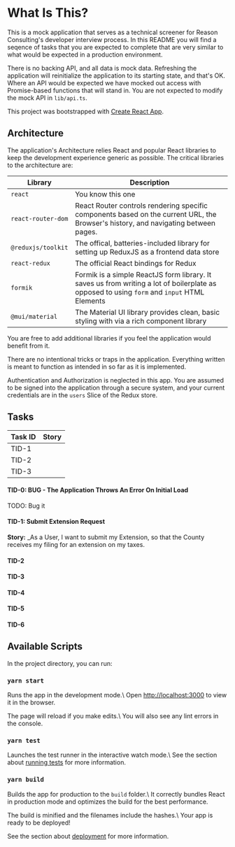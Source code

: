 # What Is This?

This is a mock application that serves as a technical screener for Reason
Consulting's developer interview process. In this README you will find a
seqence of tasks that you are expected to complete that are very similar to
what would be expected in a production environment.

There is no backing API, and all data is mock data. Refreshing the application
will reinitialize the application to its starting state, and that's OK. Where
an API would be expected we have mocked out access with Promise-based
functions that will stand in. You are not expected to modify the mock API in
`lib/api.ts`.

This project was bootstrapped with [Create React
App](https://github.com/facebook/create-react-app).

## Architecture

The application's Architecture relies React and popular React libraries to
keep the development experience generic as possible. The critical libraries to
the architecture are:

| Library | Description |
|---------|-------------|
| `react` | You know this one |
| `react-router-dom` | React Router controls rendering specific components based on the current URL, the Browser's history, and navigating between pages. |
| `@reduxjs/toolkit` | The offical, batteries-included library for setting up ReduxJS as a frontend data store |
| `react-redux` | The official React bindings for Redux |
| `formik` | Formik is a simple ReactJS form library. It saves us from writing a lot of boilerplate as opposed to using `form` and `input` HTML Elements |
| `@mui/material` | The Material UI library provides clean, basic styling with via a rich component library |

You are free to add additional libraries if you feel the application would
benefit from it.

There are no intentional tricks or traps in the application. Everything
written is meant to function as intended in so far as it is implemented.

Authentication and Authorization is neglected in this app. You are assumed to
be signed into the application through a secure system, and your current
credentials are in the `users` Slice of the Redux store.

## Tasks

| Task ID | Story |
|---------|-------|
| TID-1   | |
| TID-2   | |
| TID-3   | |

#### TID-0: BUG - The Application Throws An Error On Initial Load

TODO: Bug it

#### TID-1: Submit Extension Request

__Story:__ _As a User, I want to submit my Extension, so that the County receives my filing for an extension on my taxes.

#### TID-2

#### TID-3

#### TID-4

#### TID-5

#### TID-6

## Available Scripts

In the project directory, you can run:

### `yarn start`

Runs the app in the development mode.\ Open
[http://localhost:3000](http://localhost:3000) to view it in the browser.

The page will reload if you make edits.\ You will also see any lint errors in
the console.

### `yarn test`

Launches the test runner in the interactive watch mode.\ See the section about
[running
tests](https://facebook.github.io/create-react-app/docs/running-tests) for
more information.

### `yarn build`

Builds the app for production to the `build` folder.\ It correctly bundles
React in production mode and optimizes the build for the best performance.

The build is minified and the filenames include the hashes.\ Your app is ready
to be deployed!

See the section about
[deployment](https://facebook.github.io/create-react-app/docs/deployment) for
more information.
